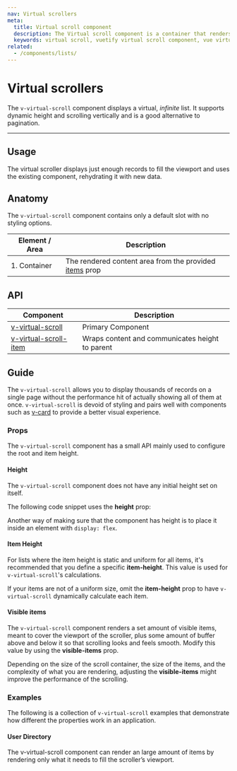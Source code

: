 ```yaml
---
nav: Virtual scrollers
meta:
  title: Virtual scroll component
  description: The Virtual scroll component is a container that renders only visible elements. It is useful when you need to display large amounts of uniform data.
  keywords: virtual scroll, vuetify virtual scroll component, vue virtual scroll component, v-virtual-scroll component
related:
  - /components/lists/
---
```


# Virtual scrollers

The `v-virtual-scroll` component displays a virtual, _infinite_ list. It supports dynamic height and scrolling vertically and is a good alternative to pagination.

----

## Usage

The virtual scroller displays just enough records to fill the viewport and uses the existing component, rehydrating it with new data.

<usage name="v-virtual-scroll" />

<entry />

## Anatomy

The `v-virtual-scroll` component contains only a default slot with no styling options.

| Element / Area | Description |
| - | - |
| 1. Container | The rendered content area from the provided [items](/api/v-virtual-scroll/#props-items) prop |

## API

| Component | Description |
| - | - |
| [v-virtual-scroll](/api/v-virtual-scroll/) | Primary Component |
| [v-virtual-scroll-item](/api/v-virtual-scroll-item) | Wraps content and communicates height to parent |

<api-inline hide-links />

## Guide

The `v-virtual-scroll` allows you to display thousands of records on a single page without the performance hit of actually showing all of them at once. `v-virtual-scroll` is devoid of styling and pairs well with components such as [v-card](/components/cards/) to provide a better visual experience.

### Props

The `v-virtual-scroll` component has a small API mainly used to configure the root and item height.

#### Height

The `v-virtual-scroll` component does not have any initial height set on itself.

The following code snippet uses the **height** prop:

<example file="v-virtual-scroll/prop-height" />

Another way of making sure that the component has height is to place it inside an element with `display: flex`.

<example file="v-virtual-scroll/prop-height-parent" />

#### Item Height

For lists where the item height is static and uniform for all items, it's recommended that you define a specific **item-height**. This value is used for `v-virtual-scroll`'s calculations.

<example file="v-virtual-scroll/prop-item-height" />

If your items are not of a uniform size, omit the **item-height** prop to have `v-virtual-scroll` dynamically calculate each item.

<example file="v-virtual-scroll/prop-dynamic-item-height" />

#### Visible items

The `v-virtual-scroll` component renders a set amount of visible items, meant to cover the viewport of the scroller, plus some amount of buffer above and below it so that scrolling looks and feels smooth. Modify this value by using the **visible-items** prop.

<example file="v-virtual-scroll/prop-visible-items" />

<alert type="info">

  Depending on the size of the scroll container, the size of the items, and the complexity of what you are rendering, adjusting the **visible-items** might improve the performance of the scrolling.

</alert>

### Examples

The following is a collection of `v-virtual-scroll` examples that demonstrate how different the properties work in an application.

#### User Directory

The v-virtual-scroll component can render an large amount of items by rendering only what it needs to fill the scroller’s viewport.

<example file="v-virtual-scroll/misc-user-directory" />
